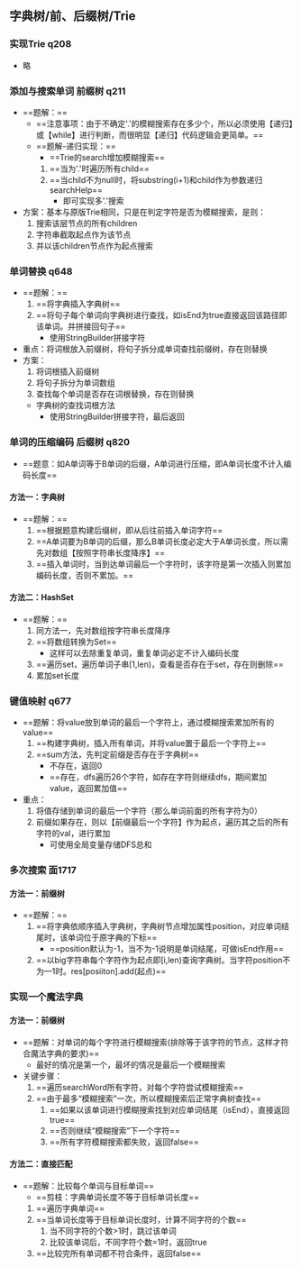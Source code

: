## 字典树/前、后缀树/Trie
### 实现Trie q208
- 略

### 添加与搜索单词 前缀树 q211
- ==题解：==
    - ==注意事项：由于不确定'.'的模糊搜索存在多少个，所以必须使用【递归】或【while】进行判断，而很明显【递归】代码逻辑会更简单。==
    - ==题解-递归实现：==
        - ==Trie的search增加模糊搜索==
        1. ==当为'.'时遍历所有child==
        2. ==当child不为null时，将substring(i+1)和child作为参数递归searchHelp==
            - 即可实现多'.'搜索
- 方案：基本与原版Trie相同，只是在判定字符是否为模糊搜索，是则：
    1. 搜索该层节点的所有children
    2. 字符串截取起点作为该节点
    3. 并以该children节点作为起点搜索

### 单词替换 q648
- ==题解：==
    1. ==将字典插入字典树==
    2. ==将句子每个单词向字典树进行查找，如isEnd为true直接返回该路径即该单词。并拼接回句子==
        - 使用StringBuilder拼接字符
- 重点：将词根放入前缀树，将句子拆分成单词查找前缀树，存在则替换
- 方案：
    1. 将词根插入前缀树
    2. 将句子拆分为单词数组
    3. 查找每个单词是否存在词根替换，存在则替换
    - 字典树的查找词根方法
        - 使用StringBuilder拼接字符，最后返回

### 单词的压缩编码 后缀树 q820
- ==题意：如A单词等于B单词的后缀，A单词进行压缩，即A单词长度不计入编码长度==

#### 方法一：字典树
- ==题解：==
    1. ==根据题意构建后缀树，即从后往前插入单词字符==
    2. ==A单词要为B单词的后缀，那么B单词长度必定大于A单词长度，所以需先对数组【按照字符串长度降序】==
    3. ==插入单词时，当到达单词最后一个字符时，该字符是第一次插入则累加编码长度，否则不累加。==

#### 方法二：HashSet
- ==题解：==
    1. 同方法一，先对数组按字符串长度降序
    2. ==将数组转换为Set==
        - 这样可以去除重复单词，重复单词必定不计入编码长度
    3. ==遍历set，遍历单词子串[1,len)，查看是否存在于set，存在则删除==
    4. 累加set长度

### 键值映射 q677
- ==题解：将value放到单词的最后一个字符上，通过模糊搜索累加所有的value==
    1. ==构建字典树，插入所有单词，并将value置于最后一个字符上==
    2. ==sum方法，先判定前缀是否存在于字典树==
        - 不存在，返回0
        - ==存在，dfs遍历26个字符，如存在字符则继续dfs，期间累加value，返回累加值==
- 重点：
    1. 将值存储到单词的最后一个字符（那么单词前面的所有字符为0）
    2. 前缀如果存在，则以【前缀最后一个字符】作为起点，遍历其之后的所有字符的val，进行累加
        - 可使用全局变量存储DFS总和

### 多次搜索 面1717
#### 方法一：前缀树
- ==题解：==
    1. ==将字典依顺序插入字典树，字典树节点增加属性position，对应单词结尾时，该单词位于原字典的下标==
        - ==position默认为-1，当不为-1说明是单词结尾，可做isEnd作用==
    2. ==以big字符串每个字符作为起点即[i,len)查询字典树。当字符position不为—1时。res[posiiton].add(起点)==

### 实现一个魔法字典
#### 方法一：前缀树
- ==题解：对单词的每个字符进行模糊搜索(排除等于该字符的节点，这样才符合魔法字典的要求)==
    - 最好的情况是第一个，最坏的情况是最后一个模糊搜索
- 关键步骤：
    1. ==遍历searchWord所有字符，对每个字符尝试模糊搜索==
    2. ==由于最多“模糊搜索”一次，所以模糊搜索后正常字典树查找==
        1. ==如果以该单词进行模糊搜索找到对应单词结尾（isEnd），直接返回true==
        2. ==否则继续“模糊搜索”下一个字符==
        3. ==所有字符模糊搜索都失败，返回false==

#### 方法二：直接匹配
- ==题解：比较每个单词与目标单词==
    - ==剪枝：字典单词长度不等于目标单词长度==
    1. ==遍历字典单词==
    2. ==当单词长度等于目标单词长度时，计算不同字符的个数==
        1. 当不同字符的个数>1时，跳过该单词
        2. 比较该单词后，不同字符个数=1时，返回true
    3. ==比较完所有单词都不符合条件，返回false==